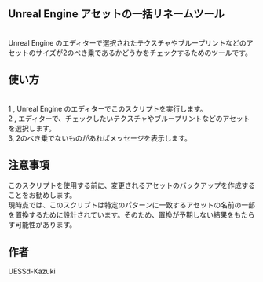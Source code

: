 ## Unreal Engine アセットの一括リネームツール
<br />Unreal Engine のエディターで選択されたテクスチャやブループリントなどのアセットのサイズが2のべき乗であるかどうかをチェックするためのツールです。


## 使い方
<br />1 , Unreal Engine のエディターでこのスクリプトを実行します。
<br />2 , エディターで、チェックしたいテクスチャやブループリントなどのアセットを選択します。
<br />3, 2のべき乗でないものがあればメッセージを表示します。

## 注意事項
このスクリプトを使用する前に、変更されるアセットのバックアップを作成することをお勧めします。
<br />現時点では、このスクリプトは特定のパターンに一致するアセットの名前の一部を置換するために設計されています。そのため、置換が予期しない結果をもたらす可能性があります。

## 作者
UESSd-Kazuki

